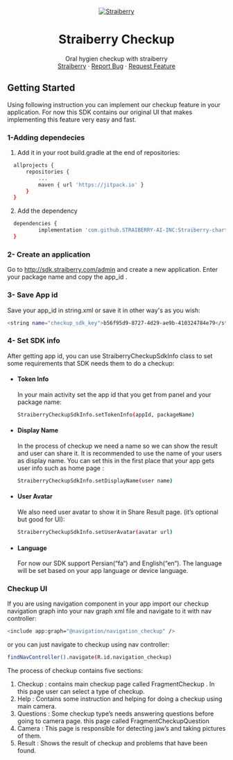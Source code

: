 

<!-- PROJECT LOGO -->
<br />
<div align="center">
  <a href="https://github.com/othneildrew/Best-README-Template">
    <img src="image/Github-1.png" alt="Straiberry">
  </a>

  <h1 align="center">Straiberry Checkup</h1>

  <p align="center">
    Oral hygien checkup with straiberry
    <br />
    <a href="https://www.straiberry.com/">Straiberry</a>
    ·
    <a href="https://github.com/othneildrew/Best-README-Template/issues">Report Bug</a>
    ·
    <a href="https://github.com/othneildrew/Best-README-Template/issues">Request Feature</a>
  </p>
</div>


<!-- GETTING STARTED -->
## Getting Started
Using following instruction you can implement our checkup feature in your application. For now this SDK contains our original UI that makes implementing this feature very easy and fast.

### 1-Adding dependecies
1. Add it in your root build.gradle at the end of repositories:
  ```sh
  	allprojects {
		repositories {
			...
			maven { url 'https://jitpack.io' }
		}
	}
  ```
2. Add the dependency
  ```sh
  	dependencies {
	        implementation 'com.github.STRAIBERRY-AI-INC:Straiberry-charts:1.1.0'
	}
  ```
  
  ### 2- Create an application
  Go to http://sdk.straiberry.com/admin and create a new application. Enter your package name and copy the app_id .
  
  ### 3- Save App id
  Save your app_id in string.xml or save it in other way's as you wish:
  
```sh 
<string name="checkup_sdk_key">b56f95d9-8727-4d29-ae9b-410324784e79</string>
```

### 4- Set SDK info
After getting app id, you can use StraiberryCheckupSdkInfo class to set some requirements that SDK needs them to do a checkup:

 * #### Token Info
    In your main activity set the app id that you get from panel and your package name:
  
    ```sh 
    StraiberryCheckupSdkInfo.setTokenInfo(appId, packageName)
    ```
 * #### Display Name
    In the process of checkup we need a name so we can show the result and user can share it. It is recommended to use the name of your users as display name. You can  set this in the first place that your app gets user info such as home page :
    
    ```sh 
    StraiberryCheckupSdkInfo.setDisplayName(user name) 
    ```
    
 * #### User Avatar
    We also need user avatar to show it in Share Result page. (it’s optional but good for UI):
    ```sh
    StraiberryCheckupSdkInfo.setUserAvatar(avatar url)
    ```
    
 * #### Language
    For now our SDK support Persian(“fa“) and English(“en“). The language will be set based on your app language or device language.
    
### Checkup UI    
If you are using navigation component in your app import our checkup navigation graph into your nav graph xml file and navigate to it with nav controller:
```sh 
<include app:graph="@navigation/navigation_checkup" />
```
or you can just navigate to checkup using nav controller: 
```sh
findNavController().navigate(R.id.navigation_checkup)
```

The process of checkup contains five sections:

1. Checkup : contains main checkup page called FragmentCheckup . In this page user can select a type of checkup.
2. Help : Contains some instruction and helping for doing a checkup using main camera.
3. Questions : Some checkup type’s needs answering questions before going to camera page. this page called FragmentCheckupQuestion 
4. Camera : This page is responsible for detecting jaw’s and taking pictures of them.
5. Result : Shows the result of checkup and problems that have been found.
